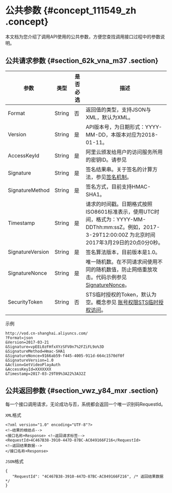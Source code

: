 # 公共参数 {#concept_111549_zh .concept}

本文档为您介绍了调用API使用的公共参数，方便您查找调用接口过程中的参数说明。

## 公共请求参数 {#section_62k_vna_m37 .section}

|参数|类型|是否必选|描述|
|--|--|----|--|
|Format|String|否|返回值的类型，支持JSON与XML，默认为XML。|
|Version|String|是|API版本号，为日期形式：YYYY-MM-DD，本版本对应为2018-01-11。|
|AccessKeyId|String|是|阿里云颁发给用户的访问服务所用的密钥ID。请参见|
|Signature|String|是|签名结果串。关于签名的计算方法，参见[签名机制](https://help.aliyun.com/document_detail/44434.html)。|
|SignatureMethod|String|是|签名方式，目前支持HMAC-SHA1。|
|Timestamp|String|是|请求的时间戳。日期格式按照ISO8601标准表示，使用UTC时间，格式为：YYYY-MM-DDThh:mm:ssZ。例如，2017-3-29T12:00:00Z 为北京时间2017年3月29日的20点0分0秒。|
|SignatureVersion|String|是|签名算法版本，目前版本是1.0。|
|SignatureNonce|String|是|唯一随机数。在不同请求间使用不同的随机数值，防止网络重放攻击。代码示例参见[SignatureNonce](https://help.aliyun.com/document_detail/44434.html?spm=a2c4g.11186623.2.17.388c27c8PiX3k4&/#SignatureNonce)。|
|SecurityToken|String|否|STS临时授权的Token，默认为空。概念参见 [账号权限](https://helpcdn.aliyun.com/document_detail/57055.html?spm=a2c4g.11186623.2.18.388c27c8PiX3k4)[STS临时授权访问](https://helpcdn.aliyun.com/document_detail/57114.html?spm=a2c4g.11186623.2.19.388c27c8PiX3k4)。|

示例

``` {#codeblock_pat_63m_bl4}
http://vod.cn-shanghai.aliyuncs.com/
?Format=json 
&Version=2017-03-21
&Signature=vpEEL0zFHfxXYzSFV0n7%2FZiFL9o%3D 
&SignatureMethod=Hmac-SHA1
&SignatureNonce=9166ab59-f445-4005-911d-664c1570df0f
&SignatureVersion=1.0
&Action=GetVideoPlayAuth
&AccessKeyId=XXXXXXX  
&Timestamp=2017-03-29T09%3A22%3A32Z   
```

## 公共返回参数 {#section_vwz_y84_mxr .section}

每一个接口调用请求，无论成功与否，系统都会返回一个唯一识别码RequestId。

`XML`格式

``` {#codeblock_o6k_a9r_f4n .language-xml}
<?xml version="1.0" encoding="UTF-8"?>
<!—结果的根结点--> 
<接口名称+Response> <!—返回请求标签-->
<RequestId>4C467B38-3910-447D-87BC-AC049166F216</RequestId>
<!—返回结果数据--> 
</接口名称+Response>       
```

`JSON`格式

``` {#codeblock_pi9_e9u_gu4 .language-json}
{
   "RequestId": "4C467B38-3910-447D-87BC-AC049166F216", /* 返回结果数据 */
}
```

